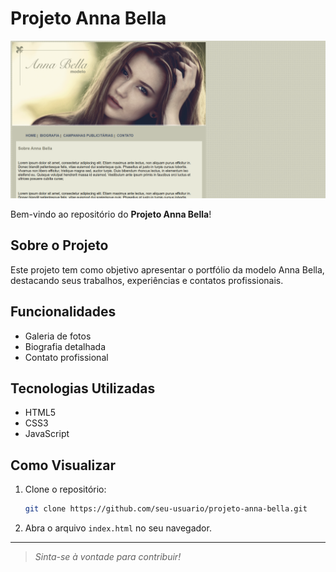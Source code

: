 # Projeto Anna Bella

![Banner do Projeto Anna Bella](css/image/image.png)

Bem-vindo ao repositório do **Projeto Anna Bella**!

## Sobre o Projeto

Este projeto tem como objetivo apresentar o portfólio da modelo Anna Bella, destacando seus trabalhos, experiências e contatos profissionais.

## Funcionalidades

- Galeria de fotos
- Biografia detalhada
- Contato profissional

## Tecnologias Utilizadas

- HTML5
- CSS3
- JavaScript

## Como Visualizar

1. Clone o repositório:
    ```bash
    git clone https://github.com/seu-usuario/projeto-anna-bella.git
    ```
2. Abra o arquivo `index.html` no seu navegador.

---

> _Sinta-se à vontade para contribuir!_
